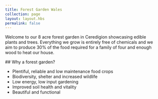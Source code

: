 ```yaml
---
title: Forest Garden Wales
collection: page
layout: layout.hbs
permalink: false
---
```


Welcome to our 8 acre forest garden in Ceredigion showcasing edible plants and trees. Everything we grow is entirely free of chemicals and we aim to produce 30% of the food required for a family of four and enough wood to heat our house.

## Why a forest garden?

* Plentiful, reliable and low maintenance food crops
* Biodiversity, shelter and increased wildlife
* Low energy, low input gardening
* Improved soil health and vitality
* Beautiful and functional
